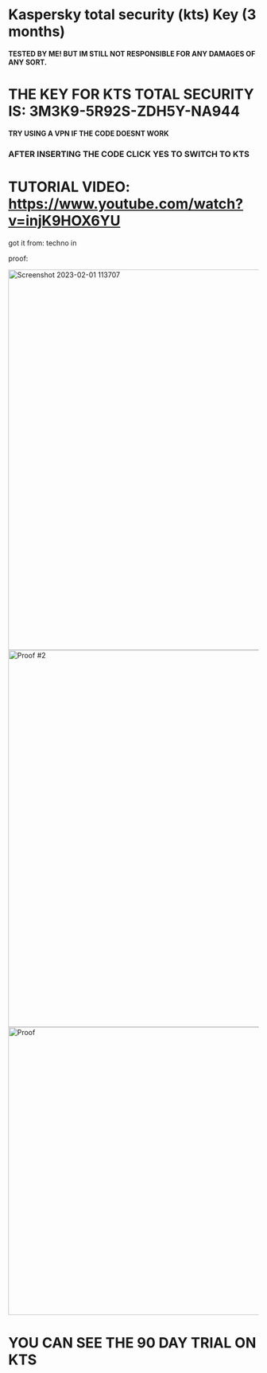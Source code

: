 # Kaspersky total security (kts) Key (3 months)
**TESTED BY ME! BUT IM STILL NOT RESPONSIBLE FOR ANY DAMAGES OF ANY SORT.**
 
# **THE KEY FOR KTS TOTAL SECURITY IS**: 3M3K9-5R92S-ZDH5Y-NA944
**TRY USING A VPN IF THE CODE DOESNT WORK**


### **AFTER INSERTING THE CODE CLICK YES TO SWITCH TO KTS**

# TUTORIAL VIDEO: https://www.youtube.com/watch?v=injK9HOX6YU
  
 
got it from: techno in



proof:


<img width="764" alt="Screenshot 2023-02-01 113707" src="https://user-images.githubusercontent.com/123305689/216149559-149e4545-0174-4019-9c33-fd393d5a28cb.png">

<img width="757" alt="Proof #2" src="https://user-images.githubusercontent.com/123305689/216149935-bf03ae2e-46c2-4a3d-ba93-6de7aa234c48.png">

<img width="578" alt="Proof" src="https://user-images.githubusercontent.com/123305689/216149621-e4127ce9-1f03-457b-990d-1bf3feafd513.png">




# YOU CAN SEE THE 90 DAY TRIAL ON KTS
